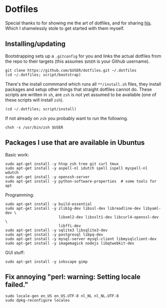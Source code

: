 Dotfiles
========

Special thanks to [](https://github.com/cies) for showing me the art of dotfiles, and for sharing [his](https://github.com/cies/dotfiles). Which I shamelessly stole to get started with them myself.

Installing/updating
-------------------

Bootstrapping sets up a `.gitconfig` for you and links the actual dotfiles from the repo to their targets (this assumes `$USER` is your Github username).

```
git clone https://github.com/$USER/dotfiles.git ~/.dotfiles
(cd ~/.dotfiles; script/bootstrap)
```

There's the install commmand which runs all `**/install.sh` files, they install packages and setup other things that straight dotfiles cannot do. These scripts are written in `sh`, are `zsh` is not yet assumed to be available (one of these scripts will install `zsh`).

```
(cd ~/.dotfiles; script/install)
```

If not already on `zsh` you probably want to run the following.

```
chsh -s /usr/bin/zsh $USER
```

Packages I use that are available in Ubuntus
--------------------------------------------

Basic work:

```
sudo apt-get install -y htop zsh tree git curl tmux
sudo apt-get install -y aspell-nl idutch spell ispell myspell-nl wdutch
sudo apt-get install -y openssh-server
sudo apt-get install -y python-software-properties  # some tools for apt
```

Programming:

```
sudo apt-get install -y build-essential
sudo apt-get install -y zlib1g-dev libssl-dev libreadline-dev libyaml-dev \
                        libxml2-dev libxslt1-dev libcurl4-openssl-dev \
                        libffi-dev
sudo apt-get install -y sqlite3 libsqlite3-dev
sudo apt-get install -y postgresql libpq-dev
sudo apt-get install -y mysql-server mysql-client libmysqlclient-dev
sudo apt-get install -y imagemagick nodejs libqtwebkit-dev
```

GUI stuff:

```
sudo apt-get install -y inkscape gimp
```

Fix annoying "perl: warning: Setting locale failed."
----------------------------------------------------

```
sudo locale-gen en_US en_US.UTF-8 nl_NL nl_NL.UTF-8
sudo dpkg-reconfigure locales
```
